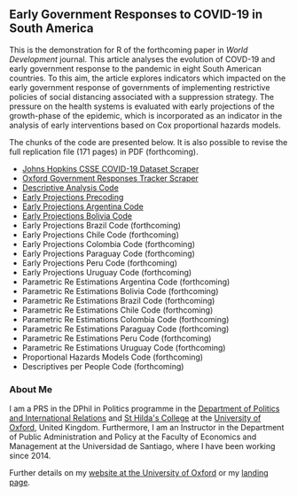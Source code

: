 ## Early Government Responses to COVID-19 in South America

This is the demonstration for R of the forthcoming paper in *World Development* journal. This article analyses the evolution of COVD-19 and early government response to the pandemic in eight South American countries. To this aim, the article explores indicators which impacted on the early government response of governments of implementing restrictive policies of social distancing associated with a suppression strategy. The pressure on the health systems is evaluated with early projections of the growth-phase of the epidemic, which is incorporated as an indicator in the analysis of early interventions based on Cox proportional hazards models.

The chunks of the code are presented below. It is also possible to revise the full replication file (171 pages) in PDF (forthcoming).

- [Johns Hopkins CSSE COVID-19 Dataset Scraper](demonstration-R/CSSE-Scraper.md)
- [Oxford Government Responses Tracker Scraper](demonstration-R/OxCGRT.md)
- [Descriptive Analysis Code](demonstration-R/Descriptive-Analysis.md)
- [Early Projections Precoding](demonstration-R/Projections-Precoding.md)
- [Early Projections Argentina Code](demonstration-R/Projections-Argentina.md)
- [Early Projections Bolivia Code](demonstration-R/Projections-Bolivia.md)
- Early Projections Brazil Code (forthcoming)
- Early Projections Chile Code (forthcoming)
- Early Projections Colombia Code (forthcoming)
- Early Projections Paraguay Code (forthcoming)
- Early Projections Peru Code (forthcoming)
- Early Projections Uruguay Code (forthcoming)
- Parametric Re Estimations Argentina Code (forthcoming)
- Parametric Re Estimations Bolivia Code (forthcoming)
- Parametric Re Estimations Brazil Code (forthcoming)
- Parametric Re Estimations Chile Code (forthcoming)
- Parametric Re Estimations Colombia Code (forthcoming)
- Parametric Re Estimations Paraguay Code (forthcoming)
- Parametric Re Estimations Peru Code (forthcoming)
- Parametric Re Estimations Uruguay Code (forthcoming)
- Proportional Hazards Models Code (forthcoming)
- Descriptives per People Code (forthcoming)

### About Me

I am a PRS in the DPhil in Politics programme in the [Department of Politics and International Relations](https://www.politics.ox.ac.uk/) and [St Hilda's College](https://www.sthildas.ox.ac.uk/) at the [University of Oxford](http://www.ox.ac.uk/), United Kingdom. Furthermore, I am an Instructor in the Department of Public Administration and Policy at the Faculty of Economics and Management at the Universidad de Santiago, where I have been working since 2014. 

Further details on my [website at the University of Oxford](http://users.ox.ac.uk/~shil5311/) or my [landing page](https://bgonzalezbustamante.com/).
